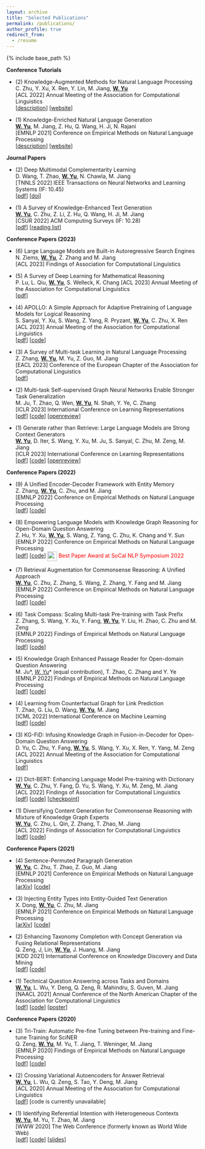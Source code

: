 ```yaml
---
layout: archive
title: "Selected Publications"
permalink: /publications/
author_profile: true
redirect_from:
  - /resume
---
```


{% include base_path %}

**Conference Tutorials**

* (2) Knowledge-Augmented Methods for Natural Language Processing <br>
  C. Zhu, Y. Xu, X. Ren, Y. Lin, M. Jiang, **<u>W. Yu</u>** <br>
  [ACL 2022] Annual Meeting of the Association for Computational Linguistics <br>
  \[[description](https://aclanthology.org/2022.acl-tutorials.3/)\] \[[website](https://github.com/zcgzcgzcg1/ACL2022_KnowledgeNLP_Tutorial)\]

* (1) Knowledge-Enriched Natural Language Generation <br>
  **<u>W. Yu</u>**, M. Jiang, Z. Hu, Q. Wang, H. Ji, N. Rajani <br>
  [EMNLP 2021] Conference on Empirical Methods on Natural Language Processing <br>
  \[[description](https://aclanthology.org/2021.emnlp-tutorials.3/)\] \[[website](https://kenlg-tutorial.github.io/)\] 

**Journal Papers**

* (2) Deep Multimodal Complementarity Learning<br>
  D. Wang, T. Zhao, **<u>W. Yu</u>**, N. Chawla, M. Jiang <br>
  [TNNLS 2022] IEEE Transactions on Neural Networks and Learning Systems  (IF: 10.45) <br>
  \[[pdf](/papers/TNNLS_2022.pdf)\] \[[doi](https://ieeexplore.ieee.org/document/9758834)\] 

* (1) A Survey of Knowledge-Enhanced Text Generation <br>
  **<u>W. Yu</u>**, C. Zhu, Z. Li, Z. Hu, Q. Wang, H. Ji, M. Jiang <br>
  [CSUR 2022] ACM Computing Surveys (IF: 10.28) <br>
  \[[pdf](https://arxiv.org/abs/2010.04389)\] \[[reading list](https://github.com/wyu97/KENLG-Reading)\]

**Conference Papers (2023)**

* (6) Large Language Models are Built-in Autoregressive Search Engines <br>
  N. Ziems, **<u>W. Yu</u>**, Z. Zhang and M. Jiang <br>
  [ACL 2023] Findings of Association for Computational Linguistics <br>

* (5) A Survey of Deep Learning for Mathematical Reasoning<br>
  P. Lu, L. Qiu, **<u>W. Yu</u>**, S. Welleck, K. Chang
  [ACL 2023] Annual Meeting of the Association for Computational Linguistics <br>
  \[[pdf](https://arxiv.org/abs/2212.10535)\] 

* (4) APOLLO: A Simple Approach for Adaptive Pretraining of Language Models for Logical Reasoning <br>
  S. Sanyal, Y. Xu, S. Wang, Z. Yang, R. Pryzant, **<u>W. Yu</u>**, C. Zhu, X. Ren <br>
  [ACL 2023] Annual Meeting of the Association for Computational Linguistics <br>
  \[[pdf](https://arxiv.org/abs/2212.09282)\] \[[code]()\]

* (3) A Survey of Multi-task Learning in Natural Language Processing <br>
  Z. Zhang, **<u>W. Yu</u>**, M. Yu, Z. Guo, M. Jiang <br>
  [EACL 2023] Conference of the European Chapter of the Association for Computational Linguistics <br>
  \[[pdf](https://arxiv.org/abs/2204.03508)\] 

* (2) Multi-task Self-supervised Graph Neural Networks Enable Stronger Task Generalization <br>
  M. Ju, T. Zhao, Q. Wen, **<u>W. Yu</u>**, N. Shah, Y. Ye, C. Zhang <br>
  [ICLR 2023] International Conference on Learning Representations <br>
  \[[pdf](https://arxiv.org/abs/2210.02016)\] \[[code]()\] \[[openreview](https://openreview.net/forum?id=1tHAZRqftM)\] 
  
* (1) Generate rather than Retrieve: Large Language Models are Strong Context Generators <br>
  **<u>W. Yu</u>**, D. Iter, S. Wang, Y. Xu, M. Ju, S. Sanyal, C. Zhu, M. Zeng, M. Jiang <br>
  [ICLR 2023] International Conference on Learning Representations <br>
  \[[pdf](https://arxiv.org/abs/2209.10063)\] \[[code](https://github.com/wyu97/GenRead)\] \[[openreview](https://openreview.net/forum?id=fB0hRu9GZUS)\] 
  
**Conference Papers (2022)**

* (9) A Unified Encoder-Decoder Framework with Entity Memory<br>
  Z. Zhang, **<u>W. Yu</u>**, C. Zhu, and M. Jiang <br>
  [EMNLP 2022] Conference on Empirical Methods on Natural Language Processing <br>
  \[[pdf](https://arxiv.org/abs/2210.03273)\] \[[code](https://github.com/DM2-ND/EDMem)\]

* (8) Empowering Language Models with Knowledge Graph Reasoning for Open-Domain Question Answering<br>
  Z. Hu, Y. Xu, **<u>W. Yu</u>**, S. Wang, Z. Yang, C. Zhu, K. Chang and Y. Sun <br>
  [EMNLP 2022] Conference on Empirical Methods on Natural Language Processing <br>
  \[[pdf](https://arxiv.org/abs/2211.08380)\] \[[code]()\]
  <img src="../images/trophy.png" width="25" align=center> <span style="color:red">Best Paper Award at SoCal NLP Symposium 2022</span>

* (7) Retrieval Augmentation for Commonsense Reasoning: A Unified Approach<br>
  **<u>W. Yu</u>**, C. Zhu, Z. Zhang, S. Wang, Z. Zhang, Y. Fang and M. Jiang <br>
  [EMNLP 2022] Conference on Empirical Methods on Natural Language Processing <br>
  \[[pdf](https://arxiv.org/abs/2210.12887)\] \[[code](https://github.com/wyu97/RACo)\]

* (6) Task Compass: Scaling Multi-task Pre-training with Task Prefix<br>
  Z. Zhang, S. Wang, Y. Xu, Y. Fang, **<u>W. Yu</u>**, Y. Liu, H. Zhao, C. Zhu and M. Zeng <br>
  [EMNLP 2022] Findings of Empirical Methods on Natural Language Processing <br>
  \[[pdf](https://arxiv.org/abs/2210.06277)\] \[[code](https://github.com/cooelf/compassmtl)\]

* (5) Knowledge Graph Enhanced Passage Reader for Open-domain Question Answering<br>
  M. Ju*, **<u>W. Yu*</u>** (equal contribution), T. Zhao, C. Zhang and Y. Ye <br>
  [EMNLP 2022] Findings of Empirical Methods on Natural Language Processing <br>
  \[[pdf](https://arxiv.org/abs/2210.02933)\] \[[code](https://github.com/jumxglhf/GRAPE)\]

<!-- * Retrieval-augmented Generation across Heterogeneous Knowledge <br>
  **<u>W. Yu</u>** <br>
  [NAACL 2022 SRW] Annual Conference of the North American Chapter of the Association for Computational Linguistics \[[pdf]()\] \[[code]()\] -->

* (4) Learning from Counterfactual Graph for Link Prediction <br>
  T. Zhao, G. Liu, D. Wang, **<u>W. Yu</u>**, M. Jiang <br>
  [ICML 2022] International Conference on Machine Learning <br>
  \[[pdf](https://arxiv.org/abs/2106.02172 )\] \[[code](https://github.com/DM2-ND/CFLP)\]

* (3) KG-FiD: Infusing Knowledge Graph in Fusion-in-Decoder for Open-Domain Question Answering<br>
  D. Yu, C. Zhu, Y. Fang, **<u>W. Yu</u>**, S. Wang, Y. Xu, X. Ren, Y. Yang, M. Zeng <br>
  [ACL 2022] Annual Meeting of the Association for Computational Linguistics <br>
  \[[pdf](https://arxiv.org/abs/2110.04330)\] 

* (2) Dict-BERT: Enhancing Language Model Pre-training with Dictionary <br>
  **<u>W. Yu</u>**, C. Zhu, Y. Fang, D. Yu, S. Wang, Y. Xu, M. Zeng, M. Jiang <br>
  [ACL 2022] Findings of Association for Computational Linguistics <br>
  \[[pdf](https://arxiv.org/abs/2110.06490)\] \[[code](https://github.com/wyu97/DictBERT)\] \[[checkpoint](https://huggingface.co/wyu1/DictBERT)\]

* (1) Diversifying Content Generation for Commonsense Reasoning with Mixture of Knowledge Graph Experts <br>
  **<u>W. Yu</u>**, C. Zhu, L. Qin, Z. Zhang, T. Zhao, M. Jiang <br>
  [ACL 2022] Findings of Association for Computational Linguistics <br>
  \[[pdf](https://arxiv.org/abs/2203.07285)\] \[[code](https://github.com/DM2-ND/MoKGE)\]

**Conference Papers (2021)**

* (4) Sentence-Permuted Paragraph Generation <br>
  **<u>W. Yu</u>**, C. Zhu, T. Zhao, Z. Guo, M. Jiang <br>
  [EMNLP 2021] Conference on Empirical Methods on Natural Language Processing <br>
  \[[arXiv](https://arxiv.org/abs/2104.07228)\] \[[code](https://github.com/wyu97/permgen)\]

* (3) Injecting Entity Types into Entity-Guided Text Generation <br>
  X. Dong, **<u>W. Yu</u>**, C. Zhu, M. Jiang <br>
  [EMNLP 2021] Conference on Empirical Methods on Natural Language Processing <br>
  \[[arXiv](https://arxiv.org/abs/2009.13401)\] \[[code](https://github.com/wyu97/InjType)\]

* (2) Enhancing Taxonomy Completion with Concept Generation via Fusing Relational Representations <br>
  Q. Zeng, J, Lin, **<u>W. Yu</u>**, J. Huang, M. Jiang <br>
  [KDD 2021] International Conference on Knowledge Discovery and Data Mining <br>
  \[[pdf](https://arxiv.org/abs/2106.02974)\] \[[code](https://github.com/QingkaiZeng/GenTaxo)\]

* (1) Technical Question Answering across Tasks and Domains <br>
  **<u>W. Yu</u>**, L. Wu, Y. Deng, Q. Zeng, R. Mahindru, S. Guven, M. Jiang <br>
  [NAACL 2021] Annual Conference of the North American Chapter of the Association for Computational Linguistics <br>
  \[[pdf](https://arxiv.org/abs/2010.09780)\] \[[code](https://github.com/wyu97/TransTD)\] \[[poster](/poster/NAACL-TransTD-poster.pdf)\]

**Conference Papers (2020)**

* (3) Tri-Train: Automatic Pre-fine Tuning between Pre-training and Fine-tune Training for SciNER <br>
  Q. Zeng, **<u>W. Yu</u>**, M. Yu, T. Jiang, T. Weninger, M. Jiang <br>
  [EMNLP 2020] Findings of Empirical Methods on Natural Language Processing <br>
  \[[pdf](https://www.aclweb.org/anthology/2020.findings-emnlp.429.pdf)\] \[[code](https://github.com/QingkaiZeng/TriTrain)\]

* (2) Crossing Variational Autoencoders for Answer Retrieval <br>
  **<u>W. Yu</u>**, L. Wu, Q. Zeng, S. Tao, Y. Deng, M. Jiang <br>
  [ACL 2020] Annual Meeting of the Association for Computational Linguistics <br>
  \[[pdf](https://arxiv.org/pdf/2005.02557.pdf)\] \[code is currently unavailable\]

* (1) Identifying Referential Intention with Heterogeneous Contexts <br>
  **<u>W. Yu</u>**, M. Yu, T. Zhao, M. Jiang <br>
  [WWW 2020] The Web Conference (formerly known as World Wide Web) <br>
  \[[pdf](/papers/C3_WWW_2020.pdf)\] \[[code](https://github.com/dmsquare/ReferInt)\] \[[slides](/slides/C3_WWW_2020.pdf)\]

<!-- 
**Conference papers in other areas (2019-)**

* Action Sequence Augmentation for Early Graph-based Anomaly Detection <br>
  T. Zhao, B. Ni, **<u>W. Yu</u>**, Z. Guo, N. Shah, M. Jiang <br>
  [CIKM 2021] ACM International Conference on Information and Knowledge Management <br>
  \[[arxiv](https://arxiv.org/abs/2010.10016)\] \[[code]()\]

* Few-shot Graph Learning for Molecular Property Prediction <br>
  Z. Guo, C. Zhang, **<u>W. Yu</u>**, J. Herr, O. Wiest, M. Jiang, N. Chawla <br>
  [WWW 2021] The Web Conference (formerly known as World Wide Web) <br>
  \[[pdf](https://arxiv.org/abs/2102.07916)\] \[[code](https://github.com/zhichunguo/Meta-MGNN)\] 

* GraSeq: Graph and Sequence Fusion Learning for Molecular Property Prediction <br>
  Z. Guo, **<u>W. Yu</u>**, C. Zhang, M. Jiang, N. Chawla <br>
  [CIKM 2020] ACM International Conference on Information and Knowledge Management <br>
  \[[pdf](http://www.meng-jiang.com/pubs/graseq-cikm20/graseq-cikm20-paper.pdf)\]  \[[code](https://github.com/zhichunguo/GraSeq)\]

* Experimental Evidence Extraction System in Data Science with Hybrid Table Features and Ensemble Learning <br>
  **<u>W. Yu</u>**, W. Peng, Y. Shu, Q. Zeng, M. Jiang <br>
  [WWW 2020] The Web Conference (formerly known as World Wide Web) <br>
  \[[pdf](/papers/C2_WWW_2020.pdf)\] \[[code](https://github.com/wyu97/Tablepedia)\] \[[slides](/slides/C2_WWW_2020_slides.pdf)\] \[[poster](/poster/C2_WWW_2020_poster.pdf)\] -->